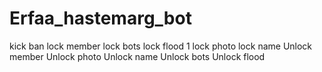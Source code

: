# Erfaa_hastemarg_bot
kick
ban
lock member
lock bots
lock flood 1
lock photo
lock name
Unlock member
Unlock photo
Unlock name
Unlock bots
Unlock flood
